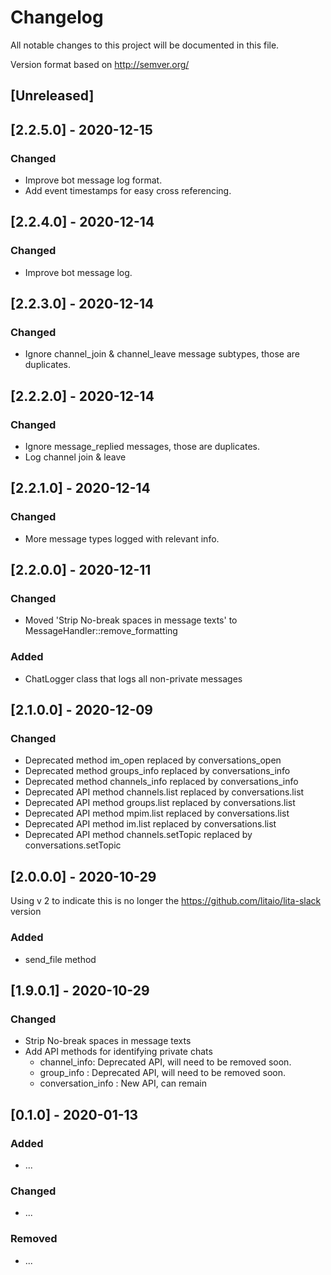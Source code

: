 # Changelog

All notable changes to this project will be documented in this file.

Version format based on <http://semver.org/>

## [Unreleased]

## [2.2.5.0] - 2020-12-15

### Changed

- Improve bot message log format.
- Add event timestamps for easy cross referencing.

## [2.2.4.0] - 2020-12-14

### Changed

- Improve bot message log.

## [2.2.3.0] - 2020-12-14

### Changed

- Ignore channel_join & channel_leave message subtypes, those are duplicates.

## [2.2.2.0] - 2020-12-14

### Changed

- Ignore message_replied messages, those are duplicates.
- Log channel join & leave

## [2.2.1.0] - 2020-12-14

### Changed

- More message types logged with relevant info.

## [2.2.0.0] - 2020-12-11

### Changed

- Moved 'Strip No-break spaces in message texts' to MessageHandler::remove_formatting

  
### Added

- ChatLogger class that logs all non-private messages

## [2.1.0.0] - 2020-12-09

### Changed

- Deprecated method im_open replaced by conversations_open
- Deprecated method groups_info replaced by conversations_info
- Deprecated method channels_info replaced by conversations_info
- Deprecated API method channels.list replaced by conversations.list
- Deprecated API method groups.list replaced by conversations.list
- Deprecated API method mpim.list replaced by conversations.list
- Deprecated API method im.list replaced by conversations.list
- Deprecated API method channels.setTopic replaced by conversations.setTopic

## [2.0.0.0] - 2020-10-29

Using v 2 to indicate this is no longer the https://github.com/litaio/lita-slack version
### Added

- send_file method

## [1.9.0.1] - 2020-10-29

### Changed

- Strip No-break spaces in message texts
- Add API methods for identifying private chats
  - channel_info: Deprecated API, will need to be removed soon.
  - group_info : Deprecated API, will need to be removed soon.
  - conversation_info : New API, can remain

## [0.1.0] - 2020-01-13

### Added

- ...

### Changed

- ...

### Removed

- ...
